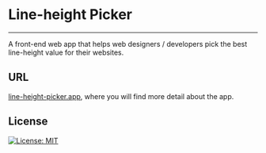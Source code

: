 # Line-height Picker
---
A front-end web app that helps web designers / developers pick the best line-height value for their websites. 

## URL
[line-height-picker.app](line-height-picker.app), where you will find more detail about the app.

## License
[![License: MIT](https://img.shields.io/badge/License-MIT-yellow.svg)](https://opensource.org/licenses/MIT)



